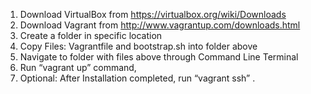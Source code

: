 1. Download VirtualBox from https://virtualbox.org/wiki/Downloads
2. Download Vagrant from http://www.vagrantup.com/downloads.html
3. Create a folder in specific location
4. Copy Files: Vagrantfile and bootstrap.sh into folder above
5. Navigate to folder with files above through Command Line Terminal
6. Run “vagrant up” command,
7. Optional: After Installation completed, run “vagrant ssh” .
